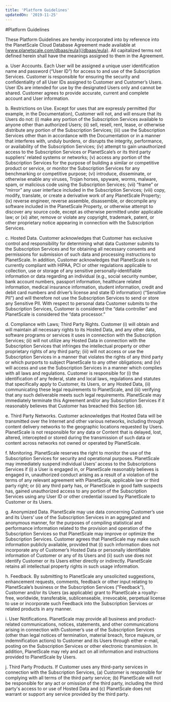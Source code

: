 ```yaml
---
title: 'Platform Guidelines'
updatedOn: '2019-11-25'
---
```


#Platform Guidelines

These Platform Guidelines are hereby incorporated into by reference into the PlanetScale Cloud Database Agreement made available at [www.planetscale.com/dbaas/eula](/dbaas/eula). All capitalized terms not defined herein shall have the meanings assigned to them in the Agreement.

a. User Accounts. Each User will be assigned a unique user identification name and password (“User ID”) for access to and use of the Subscription Services. Customer is responsible for ensuring the security and confidentiality of all User IDs assigned to Customer and Customer’s Users. User IDs are intended for use by the designated Users only and cannot be shared. Customer agrees to provide accurate, current and complete account and User information.

b. Restrictions on Use. Except for uses that are expressly permitted (for example, in the Documentation), Customer will not, and will ensure that its Users do not: (i) make any portion of the Subscription Services available to anyone other than authorized Users; (ii) sell, resell, rent, lease, or otherwise distribute any portion of the Subscription Services; (iii) use the Subscription Services other than in accordance with the Documentation or in a manner that interferes with, unduly burdens, or disrupts the integrity, performance, or availability of the Subscription Services; (iv) attempt to gain unauthorized access to the Subscription Services or PlanetScale’s or its third party suppliers’ related systems or networks; (v) access any portion of the Subscription Services for the purpose of building a similar or competitive product or service, or monitor the Subscription Services for any benchmarking or competitive purpose; (vi) introduce, disseminate, or otherwise enable any viruses, Trojan horses, spyware, worms, malware, spam, or malicious code using the Subscription Services; (vii) “frame” or “mirror” any user interface included in the Subscription Services; (viii) copy, modify, translate, or create a derivative work of any PlanetScale Property; (ix) reverse engineer, reverse assemble, disassemble, or decompile any software included in the PlanetScale Property, or otherwise attempt to discover any source code, except as otherwise permitted under applicable law; or (xi) alter, remove or violate any copyright, trademark, patent, or other proprietary notice appearing in connection with the Subscription Services.

c. Hosted Data. Customer acknowledges that Customer has exclusive control and responsibility for determining what data Customer submits to the Subscription Services and for obtaining all necessary consents and permissions for submission of such data and processing instructions to PlanetScale. In addition, Customer acknowledges that PlanetScale is not currently compliant with HIPAA, PCI or other regulations applicable to collection, use or storage of any sensitive personally-identifiable information or data regarding an individual (e.g., social security number, bank account numbers, passport information, healthcare related information, medical insurance information, student information, credit and debit card numbers and driver’s license and state ID information) (“Sensitive PII”) and will therefore not use the Subscription Services to send or store any Sensitive PII. With respect to personal data Customer submits to the Subscription Services, Customer is considered the “data controller” and PlanetScale is considered the “data processor.”

d. Compliance with Laws; Third Party Rights. Customer (i) will obtain and will maintain all necessary rights to its Hosted Data, and any other data, software programs or services it uses in connection with the Subscription Services; (ii) will not utilize any Hosted Data in connection with the Subscription Services that infringes the intellectual property or other proprietary rights of any third party; (iii) will not access or use the Subscription Services in a manner that violates the rights of any third party or which purports to subject PlanetScale to any other obligations; and (iv) will access and use the Subscription Services in a manner which complies with all laws and regulations. Customer is responsible for (i) the identification of any federal, state and local laws, regulations and statutes that specifically apply to Customer, its Users, or any Hosted Data, (ii) communicating these legal requirements to PlanetScale, and (iii) verifying that any such deliverable meets such legal requirements. PlanetScale may immediately terminate this Agreement and/or any Subscription Services if it reasonably believes that Customer has breached this Section (d).

e. Third Party Networks. Customer acknowledges that Hosted Data will be transmitted over the Internet and other various networks, including through content delivery networks to the geographic locations requested by Users. PlanetScale is not responsible for any data or Content that is delayed, lost, altered, intercepted or stored during the transmission of such data or content across networks not owned or operated by PlanetScale.

f. Monitoring. PlanetScale reserves the right to monitor the use of the Subscription Services for security and operational purposes. PlanetScale may immediately suspend individual Users’ access to the Subscriptions Services if (i) a User is engaged in, or PlanetScale reasonably believes is engaged in, unauthorized conduct arising as a result of a violation of the terms of any relevant agreement with PlanetScale, applicable law or third party right; or (ii) any third party has, or PlanetScale in good faith suspects has, gained unauthorized access to any portion of the Subscription Services using any User ID or other credential issued by PlanetScale to Customer or its Users.

g. Anonymized Data. PlanetScale may use data concerning Customer’s use and its Users’ use of the Subscription Services in an aggregated and anonymous manner, for the purposes of compiling statistical and performance information related to the provision and operation of the Subscription Services so that PlanetScale may improve or optimize the Subscription Services. Customer agrees that PlanetScale may make such information publicly available, provided that (i) such information does not incorporate any of Customer’s Hosted Data or personally identifiable information of Customer or any of its Users and (ii) such use does not identify Customer or its Users either directly or indirectly. PlanetScale retains all intellectual property rights in such usage information.

h. Feedback. By submitting to PlanetScale any unsolicited suggestions, enhancement requests, comments, feedback or other input relating to PlanetScale’s business or the Subscription Services ("Feedback"), Customer and/or its Users (as applicable) grant to PlanetScale a royalty-free, worldwide, transferable, sublicenseable, irrevocable, perpetual license to use or incorporate such Feedback into the Subscription Services or related products in any manner.

i. User Notifications. PlanetScale may provide all business and product-related communications, notices, statements, and other communications arising in connection with Customer’s use of the Subscription Services (other than legal notices of termination, material breach, force majeure, or indemnification actions) to Customer and its Users through either e-mail, posting on the Subscription Services or other electronic transmission. In addition, PlanetScale may rely and act on all information and instructions provided to PlanetScale by Users.

j. Third Party Products. If Customer uses any third-party services in connection with the Subscription Services, (a) Customer is responsible for complying with all terms of the third party service; (b) PlanetScale will not be responsible for any act or omission of the third party, including the third party's access to or use of Hosted Data and (c) PlanetScale does not warrant or support any service provided by the third party.
